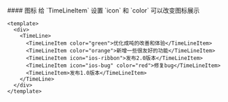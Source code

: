 <cn>
#### 图标
给 `TimeLineItem` 设置 `icon` 和 `color` 可以改变图标展示
</cn>

```vue
<template>
  <div>
    <TimeLine>
      <TimeLineItem color="green">优化成吨的改善和体验</TimeLineItem>
      <TimeLineItem color="orange">新增一些很友好的功能</TimeLineItem>
      <TimeLineItem icon="ios-ribbon">发布2.0版本</TimeLineItem>
      <TimeLineItem icon="ios-bug" color="red">修复bug</TimeLineItem>
      <TimeLineItem>发布1.0版本</TimeLineItem>
    </TimeLine>
  </div>
</template>
```